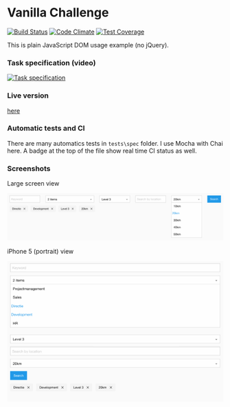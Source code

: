 # Vanilla Challenge

[![Build Status](https://travis-ci.org/szymon33/vanilla.svg?branch=master)](https://travis-ci.org/szymon33/vanilla)
[![Code Climate](https://codeclimate.com/github/szymon33/vanilla/badges/gpa.svg)](https://codeclimate.com/github/szymon33/vanilla)
[![Test Coverage](https://codeclimate.com/github/szymon33/vanilla/badges/coverage.svg)](https://codeclimate.com/github/szymon33/vanilla/coverage)

This is plain JavaScript DOM usage example (no jQuery).

### Task specification (video)

[![Task specification](http://img.youtube.com/vi/c63P4fVcbzU/0.jpg)](http://www.youtube.com/watch?v=c63P4fVcbzU)

### Live version

[here](http://www.act.poznan.pl/vanilla/index.html)

### Automatic tests and CI

There are many automatics tests in ```tests\spec``` folder. I use Mocha with Chai here. A badge at the top of the file show real time CI status as well.

### Screenshots

Large screen view

![![screenshot]](docs/screenshot1.png)

iPhone 5 (portrait) view

![![screenshot]](docs/screenshot2.png)
